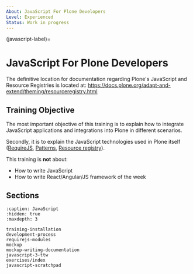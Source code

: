 ```yaml
---
About: JavaScript For Plone Developers
Level: Experienced
Status: Work in progress
---
```


(javascript-label)=

# JavaScript For Plone Developers

The definitive location for documentation regarding Plone's JavaScript and Resource Registries is located at:
<https://docs.plone.org/adapt-and-extend/theming/resourceregistry.html>

## Training Objective

The most important objective of this training is to explain how to integrate JavaScript applications and integrations into Plone in different scenarios.

Secondly, it is to explain the JavaScript technologies used in Plone itself ([RequireJS](https://requirejs.org/), [Patterns](https://github.com/plone/plone.patternslib), [Resource registry](https://docs.plone.org/adapt-and-extend/theming/resourceregistry.html)).

This training is **not** about:

- How to write JavaScript
- How to write React/Angular/JS framework of the week

## Sections

```{toctree}
:caption: JavaScript
:hidden: true
:maxdepth: 3

training-installation
development-process
requirejs-modules
mockup
mockup-writing-documentation
javascript-3-ttw
exercises/index
javascript-scratchpad
```
